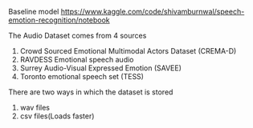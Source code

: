 Baseline model
https://www.kaggle.com/code/shivamburnwal/speech-emotion-recognition/notebook

The Audio Dataset comes from 4 sources
1. Crowd Sourced Emotional Multimodal Actors Dataset (CREMA-D)
2. RAVDESS Emotional speech audio
3. Surrey Audio-Visual Expressed Emotion (SAVEE)
4. Toronto emotional speech set (TESS)


There are two ways in which the dataset is stored
1. wav files
2. csv files(Loads faster)
